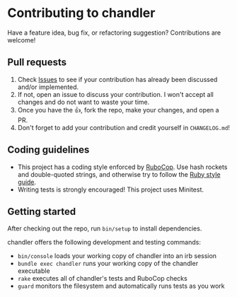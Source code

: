 # Contributing to chandler

Have a feature idea, bug fix, or refactoring suggestion? Contributions are welcome!

## Pull requests

1. Check [Issues][] to see if your contribution has already been discussed and/or implemented.
2. If not, open an issue to discuss your contribution. I won't accept all changes and do not want to waste your time.
3. Once you have the :thumbsup:, fork the repo, make your changes, and open a PR.
4. Don't forget to add your contribution and credit yourself in `CHANGELOG.md`!

## Coding guidelines

* This project has a coding style enforced by [RuboCop][]. Use hash rockets and double-quoted strings, and otherwise try to follow the [Ruby style guide][style].
* Writing tests is strongly encouraged! This project uses Minitest.

## Getting started

After checking out the repo, run `bin/setup` to install dependencies.

chandler offers the following development and testing commands:

* `bin/console` loads your working copy of chandler into an irb session
* `bundle exec chandler` runs your working copy of the chandler executable
* `rake` executes all of chandler's tests and RuboCop checks
* `guard` monitors the filesystem and automatically runs tests as you work


[Issues]: https://github.com/mattbrictson/chandler/issues
[RuboCop]: https://github.com/bbatsov/rubocop
[style]: https://github.com/bbatsov/ruby-style-guide

